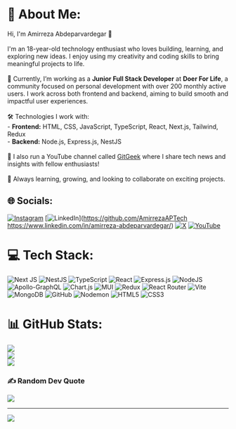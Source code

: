 # 💫 About Me:
Hi, I'm Amirreza Abdeparvardegar 👋<br><br>I'm an 18-year-old technology enthusiast who loves building, learning, and exploring new ideas. I enjoy using my creativity and coding skills to bring meaningful projects to life.<br><br>🌱 Currently, I’m working as a **Junior Full Stack Developer** at **Doer For Life**, a community focused on personal development with over 200 monthly active users. I work across both frontend and backend, aiming to build smooth and impactful user experiences.<br><br>🛠️ Technologies I work with:<br>- **Frontend:** HTML, CSS, JavaScript, TypeScript, React, Next.js, Tailwind, Redux<br>- **Backend:** Node.js, Express.js, NestJS<br><br>🎥 I also run a YouTube channel called [GitGeek](https://www.youtube.com/@GitGeekOfficial) where I share tech news and insights with fellow enthusiasts!<br><br>🔭 Always learning, growing, and looking to collaborate on exciting projects.


## 🌐 Socials:
[![Instagram](https://img.shields.io/badge/Instagram-%23E4405F.svg?logo=Instagram&logoColor=white)](https://instagram.com/gitgeekk) [![LinkedIn](https://img.shields.io/badge/LinkedIn-%230077B5.svg?logo=linkedin&logoColor=white)](https://github.com/AmirrezaAPTech 
https://www.linkedin.com/in/amirreza-abdeparvardegar/) [![X](https://img.shields.io/badge/X-black.svg?logo=X&logoColor=white)](https://x.com/AmirrezaAPP) [![YouTube](https://img.shields.io/badge/YouTube-%23FF0000.svg?logo=YouTube&logoColor=white)](https://youtube.com/@GitGeekOfficial) 

# 💻 Tech Stack:
![Next JS](https://img.shields.io/badge/Next-black?style=for-the-badge&logo=next.js&logoColor=white) ![NestJS](https://img.shields.io/badge/nestjs-%23E0234E.svg?style=for-the-badge&logo=nestjs&logoColor=white) ![TypeScript](https://img.shields.io/badge/typescript-%23007ACC.svg?style=for-the-badge&logo=typescript&logoColor=white) ![React](https://img.shields.io/badge/react-%2320232a.svg?style=for-the-badge&logo=react&logoColor=%2361DAFB) ![Express.js](https://img.shields.io/badge/express.js-%23404d59.svg?style=for-the-badge&logo=express&logoColor=%2361DAFB) ![NodeJS](https://img.shields.io/badge/node.js-6DA55F?style=for-the-badge&logo=node.js&logoColor=white) ![Apollo-GraphQL](https://img.shields.io/badge/-ApolloGraphQL-311C87?style=for-the-badge&logo=apollo-graphql) ![Chart.js](https://img.shields.io/badge/chart.js-F5788D.svg?style=for-the-badge&logo=chart.js&logoColor=white)    ![MUI](https://img.shields.io/badge/MUI-%230081CB.svg?style=for-the-badge&logo=mui&logoColor=white)  ![Redux](https://img.shields.io/badge/redux-%23593d88.svg?style=for-the-badge&logo=redux&logoColor=white) ![React Router](https://img.shields.io/badge/React_Router-CA4245?style=for-the-badge&logo=react-router&logoColor=white)  ![Vite](https://img.shields.io/badge/vite-%23646CFF.svg?style=for-the-badge&logo=vite&logoColor=white) ![MongoDB](https://img.shields.io/badge/MongoDB-%234ea94b.svg?style=for-the-badge&logo=mongodb&logoColor=white) ![GitHub](https://img.shields.io/badge/github-%23121011.svg?style=for-the-badge&logo=github&logoColor=white) ![Nodemon](https://img.shields.io/badge/NODEMON-%23323330.svg?style=for-the-badge&logo=nodemon&logoColor=%BBDEAD) ![HTML5](https://img.shields.io/badge/html5-%23E34F26.svg?style=for-the-badge&logo=html5&logoColor=white) ![CSS3](https://img.shields.io/badge/css3-%231572B6.svg?style=for-the-badge&logo=css3&logoColor=white)
# 📊 GitHub Stats:
![](https://github-readme-stats.vercel.app/api?username=AmirrezaAPTech&theme=github_dark&hide_border=false&include_all_commits=true&count_private=true)<br/>
![](https://nirzak-streak-stats.vercel.app/?user=AmirrezaAPTech&theme=github_dark&hide_border=false)<br/>
![](https://github-readme-stats.vercel.app/api/top-langs/?username=AmirrezaAPTech&theme=github_dark&hide_border=false&include_all_commits=true&count_private=true&layout=compact)

### ✍️ Random Dev Quote
![](https://quotes-github-readme.vercel.app/api?type=horizontal&theme=radical)

---
[![](https://visitcount.itsvg.in/api?id=AmirrezaAPTech&icon=0&color=0)](https://visitcount.itsvg.in)

<!-- Proudly created with GPRM ( https://gprm.itsvg.in ) -->
